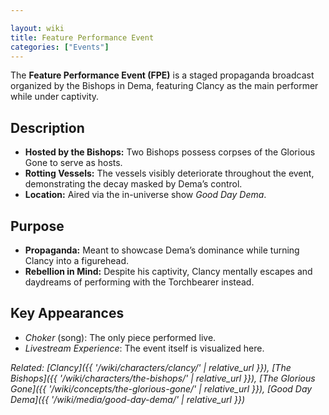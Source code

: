 ```yaml
---

layout: wiki
title: Feature Performance Event
categories: ["Events"]
---
```


The **Feature Performance Event (FPE)** is a staged propaganda broadcast organized by the Bishops in Dema, featuring Clancy as the main performer while under captivity.

## <span class="tape-accent-yellow">Description</span>

* **Hosted by the Bishops:** Two Bishops possess corpses of the Glorious Gone to serve as hosts.
* **Rotting Vessels:** The vessels visibly deteriorate throughout the event, demonstrating the decay masked by Dema’s control.
* **Location:** Aired via the in-universe show *Good Day Dema*.

## <span class="tape-accent-red">Purpose</span>

* **Propaganda:** Meant to showcase Dema’s dominance while turning Clancy into a figurehead.
* **Rebellion in Mind:** Despite his captivity, Clancy mentally escapes and daydreams of performing with the Torchbearer instead.

## <span class="tape-accent-yellow">Key Appearances</span>

* *Choker* (song): The only piece performed live.
* *Livestream Experience*: The event itself is visualized here.

*Related: [Clancy]({{ '/wiki/characters/clancy/' | relative_url }}), [The Bishops]({{ '/wiki/characters/the-bishops/' | relative_url }}), [The Glorious Gone]({{ '/wiki/concepts/the-glorious-gone/' | relative_url }}), [Good Day Dema]({{ '/wiki/media/good-day-dema/' | relative_url }})*
